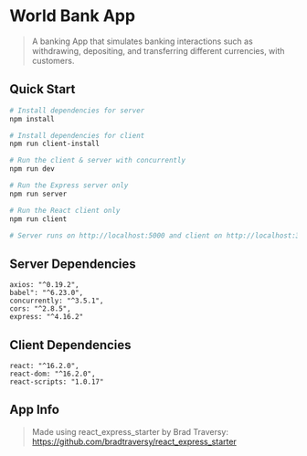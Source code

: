 # World Bank App

> A banking App that simulates banking interactions such as withdrawing, depositing, and transferring different currencies, with customers.

## Quick Start

```bash
# Install dependencies for server
npm install

# Install dependencies for client
npm run client-install

# Run the client & server with concurrently
npm run dev

# Run the Express server only
npm run server

# Run the React client only
npm run client

# Server runs on http://localhost:5000 and client on http://localhost:3000
```

## Server Dependencies

    axios: "^0.19.2",
    babel": "^6.23.0",
    concurrently: "^3.5.1",
    cors: "^2.8.5",
    express: "^4.16.2"

## Client Dependencies

    react: "^16.2.0",
    react-dom: "^16.2.0",
    react-scripts: "1.0.17"

## App Info

> Made using react_express_starter by Brad Traversy: https://github.com/bradtraversy/react_express_starter
